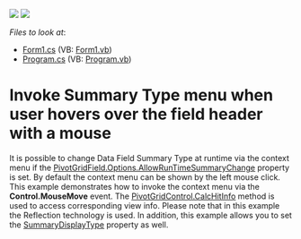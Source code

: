 <!-- default badges list -->
[![](https://img.shields.io/badge/Open_in_DevExpress_Support_Center-FF7200?style=flat-square&logo=DevExpress&logoColor=white)](https://supportcenter.devexpress.com/ticket/details/E2351)
[![](https://img.shields.io/badge/📖_How_to_use_DevExpress_Examples-e9f6fc?style=flat-square)](https://docs.devexpress.com/GeneralInformation/403183)
<!-- default badges end -->
<!-- default file list -->
*Files to look at*:

* [Form1.cs](./CS/WindowsApplication34/Form1.cs) (VB: [Form1.vb](./VB/WindowsApplication34/Form1.vb))
* [Program.cs](./CS/WindowsApplication34/Program.cs) (VB: [Program.vb](./VB/WindowsApplication34/Program.vb))
<!-- default file list end -->
# Invoke Summary Type menu when user hovers over the field header with a mouse


<p>It is possible to change Data Field Summary Type at runtime via the context menu if  the <a href="http://documentation.devexpress.com/#CoreLibraries/DevExpressXtraPivotGridPivotGridFieldOptions_AllowRunTimeSummaryChangetopic"><u>PivotGridField.Options.AllowRunTimeSummaryChange</u></a> property is set. By default the context menu can be shown by the left mouse click.  This example demonstrates how to invoke the context menu via the <strong>Control.MouseMove</strong> event. The <a href="http://documentation.devexpress.com/#WindowsForms/DevExpressXtraPivotGridPivotGridControl_CalcHitInfotopic"><u>PivotGridControl.CalcHitInfo</u></a> method is used to access corresponding view info. Please note that in this example the Reflection technology is used. In addition, this example allows you to set the <a href="http://documentation.devexpress.com/#CoreLibraries/DevExpressXtraPivotGridPivotGridFieldBase_SummaryDisplayTypetopic"><u>SummaryDisplayType</u></a> property as well. </p>

<br/>


